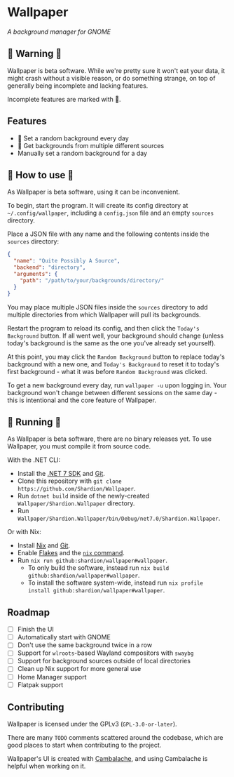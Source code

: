 # Wallpaper

*A background manager for GNOME*

## 🚧️ Warning 🚧️

Wallpaper is beta software. While we're pretty sure it won't eat your data,
it might crash without a visible reason, or do something strange, on top of
generally being incomplete and lacking features.

Incomplete features are marked with 🚧️.

## Features

- 🚧️ Set a random background every day
- 🚧️ Get backgrounds from multiple different sources
- Manually set a random background for a day

## 🚧️ How to use 🚧️

As Wallpaper is beta software, using it can be inconvenient.

To begin, start the program. It will create its config directory at `~/.config/wallpaper`,
including a `config.json` file and an empty `sources` directory.

Place a JSON file with any name and the following contents inside the `sources` directory:
```json
{
  "name": "Quite Possibly A Source",
  "backend": "directory",
  "arguments": {
    "path": "/path/to/your/backgrounds/directory/"
  }
}
```
You may place multiple JSON files inside the `sources` directory to add multiple directories
from which Wallpaper will pull its backgrounds.

Restart the program to reload its config, and then click the `Today's Background` button.
If all went well, your background should change (unless today's background is the same as the one you've already set yourself).

At this point, you may click the `Random Background` button to replace today's background with a new one,
and `Today's Background` to reset it to today's first background - what it was before `Random Background` was clicked.

To get a new background every day, run `wallpaper -u` upon logging in.
Your background won't change between different sessions on the same day - this is intentional and the core feature of Wallpaper.

## 🚧️ Running 🚧️

As Wallpaper is beta software, there are no binary releases yet.
To use Wallpaper, you must compile it from source code.

With the .NET CLI:

- Install the [.NET 7 SDK](https://learn.microsoft.com/en-us/dotnet/core/install/linux) and [Git](https://git-scm.com/download/linux).
- Clone this repository with `git clone https://github.com/Shardion/Wallpaper`.
- Run `dotnet build` inside of the newly-created `Wallpaper/Shardion.Wallpaper` directory.
- Run `Wallpaper/Shardion.Wallpaper/bin/Debug/net7.0/Shardion.Wallpaper`.

Or with Nix:

- Install [Nix](https://nixos.org/download.html) and [Git](https://git-scm.com/download/linux).
- Enable [Flakes](https://nixos.org/manual/nix/stable/contributing/experimental-features.html#xp-feature-flakes)
  and the [`nix` command](https://nixos.org/manual/nix/stable/contributing/experimental-features.html#xp-feature-nix-command).
- Run `nix run github:shardion/wallpaper#wallpaper`.
  - To only build the software, instead run `nix build github:shardion/wallpaper#wallpaper`.
  - To install the software system-wide, instead run `nix profile install github:shardion/wallpaper#wallpaper`.

## Roadmap

- [ ] Finish the UI
- [ ] Automatically start with GNOME
- [ ] Don't use the same background twice in a row
- [ ] Support for `wlroots`-based Wayland compositors with `swaybg`
- [ ] Support for background sources outside of local directories
- [ ] Clean up Nix support for more general use
- [ ] Home Manager support
- [ ] Flatpak support

## Contributing

Wallpaper is licensed under the GPLv3 (`GPL-3.0-or-later`).

There are many `TODO` comments scattered around the codebase, which are good places
to start when contributing to the project.

Wallpaper's UI is created with [Cambalache](https://gitlab.gnome.org/jpu/cambalache),
and using Cambalache is helpful when working on it.